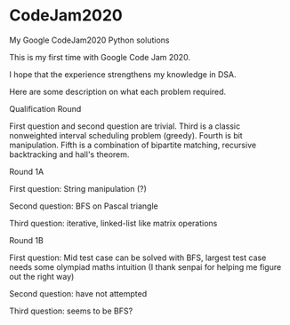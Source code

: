 # CodeJam2020

My Google CodeJam2020 Python solutions 

This is my first time with Google Code Jam 2020.  

I hope that the experience strengthens my knowledge in DSA. 

Here are some description on what each problem required. 

Qualification Round

First question and second question are trivial. Third is a classic nonweighted interval scheduling problem (greedy). Fourth is bit manipulation. Fifth is a combination of bipartite matching, recursive backtracking and hall's theorem. 

Round 1A 

First question: String manipulation (?)

Second question: BFS on Pascal triangle

Third question: iterative, linked-list like matrix operations 


Round 1B

First question: Mid test case can be solved with BFS, largest test case needs some olympiad maths intuition (I thank senpai for helping me figure out the right way) 

Second question: have not attempted 

Third question: seems to be BFS? 


